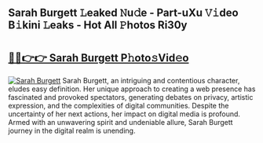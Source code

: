 ## Sarah Burgett 𝙻eaked 𝙽u𝚍e - Part-uXu 𝚅𝚒deo B𝚒kini 𝙻eaks - Hot All 𝙿hotos Ri30y

# <h2><a href="http://ld6eota.urlbe.top/?page=Sarah+Burgett">🔗🔗👉👉 Sarah Burgett P𝚑oto𝚜Vid𝚎o</a></h2>

[![Sarah Burgett](https://i.imgur.com/eBuTRDB.gif)](http://ld6eota.urlbe.top/?page=Sarah+Burgett)
Sarah Burgett, an intriguing and contentious character, eludes easy definition. Her unique approach to creating a web presence has fascinated and provoked spectators, generating debates on privacy, artistic expression, and the complexities of digital communities. Despite the uncertainty of her next actions, her impact on digital media is profound. Armed with an unwavering spirit and undeniable allure, Sarah Burgett journey in the digital realm is unending.
